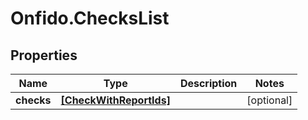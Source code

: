 # Onfido.ChecksList

## Properties
Name | Type | Description | Notes
------------ | ------------- | ------------- | -------------
**checks** | [**[CheckWithReportIds]**](CheckWithReportIds.md) |  | [optional] 


